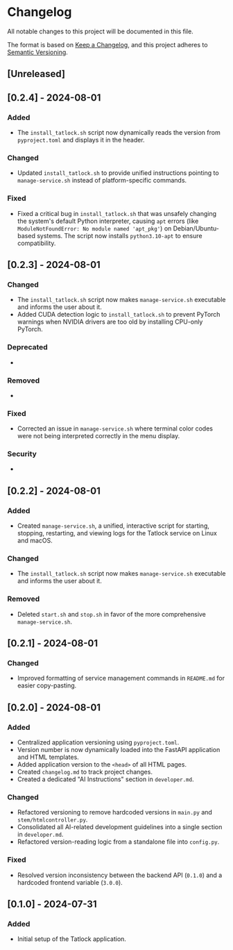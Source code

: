 # Changelog

All notable changes to this project will be documented in this file.

The format is based on [Keep a Changelog](https://keepachangelog.com/en/1.0.0/),
and this project adheres to [Semantic Versioning](https://semver.org/spec/v2.0.0.html).

## [Unreleased]

## [0.2.4] - 2024-08-01

### Added
- The `install_tatlock.sh` script now dynamically reads the version from `pyproject.toml` and displays it in the header.

### Changed
- Updated `install_tatlock.sh` to provide unified instructions pointing to `manage-service.sh` instead of platform-specific commands.

### Fixed
- Fixed a critical bug in `install_tatlock.sh` that was unsafely changing the system's default Python interpreter, causing `apt` errors (like `ModuleNotFoundError: No module named 'apt_pkg'`) on Debian/Ubuntu-based systems. The script now installs `python3.10-apt` to ensure compatibility.

## [0.2.3] - 2024-08-01

### Changed
- The `install_tatlock.sh` script now makes `manage-service.sh` executable and informs the user about it.
- Added CUDA detection logic to `install_tatlock.sh` to prevent PyTorch warnings when NVIDIA drivers are too old by installing CPU-only PyTorch.

### Deprecated
-

### Removed
-

### Fixed
- Corrected an issue in `manage-service.sh` where terminal color codes were not being interpreted correctly in the menu display.

### Security
-

## [0.2.2] - 2024-08-01

### Added
- Created `manage-service.sh`, a unified, interactive script for starting, stopping, restarting, and viewing logs for the Tatlock service on Linux and macOS.

### Changed
- The `install_tatlock.sh` script now makes `manage-service.sh` executable and informs the user about it.

### Removed
- Deleted `start.sh` and `stop.sh` in favor of the more comprehensive `manage-service.sh`.

## [0.2.1] - 2024-08-01

### Changed
- Improved formatting of service management commands in `README.md` for easier copy-pasting.

## [0.2.0] - 2024-08-01

### Added
- Centralized application versioning using `pyproject.toml`.
- Version number is now dynamically loaded into the FastAPI application and HTML templates.
- Added application version to the `<head>` of all HTML pages.
- Created `changelog.md` to track project changes.
- Created a dedicated "AI Instructions" section in `developer.md`.

### Changed
- Refactored versioning to remove hardcoded versions in `main.py` and `stem/htmlcontroller.py`.
- Consolidated all AI-related development guidelines into a single section in `developer.md`.
- Refactored version-reading logic from a standalone file into `config.py`.

### Fixed
- Resolved version inconsistency between the backend API (`0.1.0`) and a hardcoded frontend variable (`3.0.0`).

## [0.1.0] - 2024-07-31

### Added
- Initial setup of the Tatlock application. 